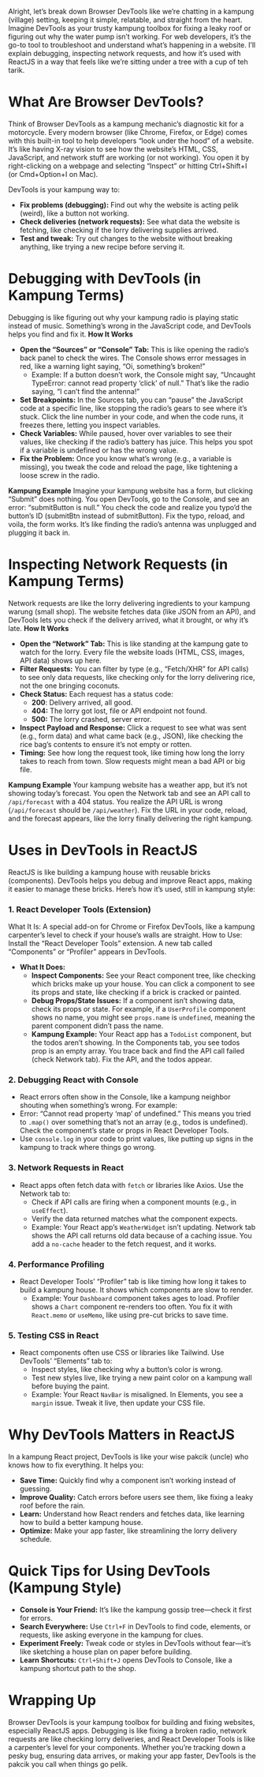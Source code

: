 Alright, let’s break down Browser DevTools like we’re chatting in a kampung (village) setting, keeping it simple, relatable, and straight from the heart. Imagine DevTools as your trusty kampung toolbox for fixing a leaky roof or figuring out why the water pump isn’t working. For web developers, it’s the go-to tool to troubleshoot and understand what’s happening in a website. I’ll explain debugging, inspecting network requests, and how it’s used with ReactJS in a way that feels like we’re sitting under a tree with a cup of teh tarik.

# What Are Browser DevTools?
Think of Browser DevTools as a kampung mechanic’s diagnostic kit for a motorcycle. Every modern browser (like Chrome, Firefox, or Edge) comes with this built-in tool to help developers “look under the hood” of a website. It’s like having X-ray vision to see how the website’s HTML, CSS, JavaScript, and network stuff are working (or not working). You open it by right-clicking on a webpage and selecting “Inspect” or hitting Ctrl+Shift+I (or Cmd+Option+I on Mac).

DevTools is your kampung way to:
* **Fix problems (debugging):** Find out why the website is acting pelik (weird), like a button not working.
* **Check deliveries (network requests):** See what data the website is fetching, like checking if the lorry delivering supplies arrived.
* **Test and tweak:** Try out changes to the website without breaking anything, like trying a new recipe before serving it.

# Debugging with DevTools (in Kampung Terms)
Debugging is like figuring out why your kampung radio is playing static instead of music. Something’s wrong in the JavaScript code, and DevTools helps you find and fix it.
**How It Works**
* **Open the “Sources” or “Console” Tab:** This is like opening the radio’s back panel to check the wires. The Console shows error messages in red, like a warning light saying, “Oi, something’s broken!”
  * Example: If a button doesn’t work, the Console might say, “Uncaught TypeError: cannot read property ‘click’ of null.” That’s like the radio saying, “I can’t find the antenna!”
* **Set Breakpoints:** In the Sources tab, you can “pause” the JavaScript code at a specific line, like stopping the radio’s gears to see where it’s stuck. Click the line number in your code, and when the code runs, it freezes there, letting you inspect variables.
* **Check Variables:** While paused, hover over variables to see their values, like checking if the radio’s battery has juice. This helps you spot if a variable is undefined or has the wrong value.
* **Fix the Problem:** Once you know what’s wrong (e.g., a variable is missing), you tweak the code and reload the page, like tightening a loose screw in the radio.

**Kampung Example**
Imagine your kampung website has a form, but clicking “Submit” does nothing. You open DevTools, go to the Console, and see an error: “submitButton is null.” You check the code and realize you typo’d the button’s ID (submitBtn instead of submitButton). Fix the typo, reload, and voila, the form works. It’s like finding the radio’s antenna was unplugged and plugging it back in.

# Inspecting Network Requests (in Kampung Terms)
Network requests are like the lorry delivering ingredients to your kampung warung (small shop). The website fetches data (like JSON from an API), and DevTools lets you check if the delivery arrived, what it brought, or why it’s late.
**How It Works**
* **Open the “Network” Tab:** This is like standing at the kampung gate to watch for the lorry. Every file the website loads (HTML, CSS, images, API data) shows up here.
* **Filter Requests:** You can filter by type (e.g., “Fetch/XHR” for API calls) to see only data requests, like checking only for the lorry delivering rice, not the one bringing coconuts.
* **Check Status:** Each request has a status code:
  * **200**: Delivery arrived, all good.
  * **404:** The lorry got lost, file or API endpoint not found.
  * **500:** The lorry crashed, server error.
* **Inspect Payload and Response:** Click a request to see what was sent (e.g., form data) and what came back (e.g., JSON), like checking the rice bag’s contents to ensure it’s not empty or rotten.
* **Timing:** See how long the request took, like timing how long the lorry takes to reach from town. Slow requests might mean a bad API or big file.

**Kampung Example**
Your kampung website has a weather app, but it’s not showing today’s forecast. You open the Network tab and see an API call to `/api/forecast` with a 404 status. You realize the API URL is wrong (`/api/forecast` should be `/api/weather`). Fix the URL in your code, reload, and the forecast appears, like the lorry finally delivering the right kampung.

# Uses in DevTools in ReactJS
ReactJS is like building a kampung house with reusable bricks (components). DevTools helps you debug and improve React apps, making it easier to manage these bricks. Here’s how it’s used, still in kampung style:

### 1. React Developer Tools (Extension)
What It Is: A special add-on for Chrome or Firefox DevTools, like a kampung carpenter’s level to check if your house’s walls are straight.
How to Use: Install the “React Developer Tools” extension. A new tab called “Components” or “Profiler” appears in DevTools.
* **What It Does:**
  * **Inspect Components:** See your React component tree, like checking which bricks make up your house. You can click a component to see its props and state, like checking if a brick is cracked or painted.
  * **Debug Props/State Issues:** If a component isn’t showing data, check its props or state. For example, if a  `UserProfile` component shows no name, you might see `props.name` is `undefined`, meaning the parent component didn’t pass the name.
  * **Kampung Example:** Your React app has a `TodoList` component, but the todos aren’t showing. In the Components tab, you see todos prop is an empty array. You trace back and find the API call failed (check Network tab). Fix the API, and the todos appear.

### 2. Debugging React with Console
* React errors often show in the Console, like a kampung neighbor shouting when something’s wrong. For example:
* Error: “Cannot read property ‘map’ of undefined.” This means you tried to `.map()` over something that’s not an array (e.g., todos is undefined). Check the component’s state or props in React Developer Tools.
* Use `console.log` in your code to print values, like putting up signs in the kampung to track where things go wrong.

### 3. Network Requests in React
* React apps often fetch data with `fetch` or libraries like Axios. Use the Network tab to:
  * Check if API calls are firing when a component mounts (e.g., in `useEffect`).
  * Verify the data returned matches what the component expects.
  * Example: Your React app’s `WeatherWidget` isn’t updating. Network tab shows the API call returns old data because of a caching issue. You add a `no-cache` header to the fetch request, and it works.

### 4. Performance Profiling
* React Developer Tools’ “Profiler” tab is like timing how long it takes to build a kampung house. It shows which components are slow to render.
  * Example: Your `Dashboard` component takes ages to load. Profiler shows a `Chart` component re-renders too often. You fix it with `React.memo` or `useMemo`, like using pre-cut bricks to save time.

### 5. Testing CSS in React
* React components often use CSS or libraries like Tailwind. Use DevTools’ “Elements” tab to:
  * Inspect styles, like checking why a button’s color is wrong.
  * Test new styles live, like trying a new paint color on a kampung wall before buying the paint.
  * Example: Your React `NavBar` is misaligned. In Elements, you see a `margin` issue. Tweak it live, then update your CSS file.

# Why DevTools Matters in ReactJS
In a kampung React project, DevTools is like your wise pakcik (uncle) who knows how to fix everything. It helps you:
* **Save Time:** Quickly find why a component isn’t working instead of guessing.
* **Improve Quality:** Catch errors before users see them, like fixing a leaky roof before the rain.
* **Learn:** Understand how React renders and fetches data, like learning how to build a better kampung house.
* **Optimize:** Make your app faster, like streamlining the lorry delivery schedule.

# Quick Tips for Using DevTools (Kampung Style)
* **Console is Your Friend:** It’s like the kampung gossip tree—check it first for errors.
* **Search Everywhere:** Use `Ctrl+F` in DevTools to find code, elements, or requests, like asking everyone in the kampung for clues.
* **Experiment Freely:** Tweak code or styles in DevTools without fear—it’s like sketching a house plan on paper before building.
* **Learn Shortcuts:** `Ctrl+Shift+J` opens DevTools to Console, like a kampung shortcut path to the shop.

# Wrapping Up
Browser DevTools is your kampung toolbox for building and fixing websites, especially ReactJS apps. Debugging is like fixing a broken radio, network requests are like checking lorry deliveries, and React Developer Tools is like a carpenter’s level for your components. Whether you’re tracking down a pesky bug, ensuring data arrives, or making your app faster, DevTools is the pakcik you call when things go pelik.
